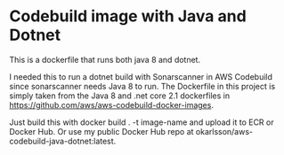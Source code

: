 # Codebuild image with Java and Dotnet

This is a dockerfile that runs both java 8 and dotnet.

I needed this to run a dotnet build with Sonarscanner in AWS Codebuild since sonarscanner needs Java 8 to run. The Dockerfile in this project is simply taken from the Java 8 and .net core 2.1 dockerfiles in https://github.com/aws/aws-codebuild-docker-images.

Just build this with docker build . -t image-name and upload it to ECR or Docker Hub. Or use my public Docker Hub repo at okarlsson/aws-codebuild-java-dotnet:latest.